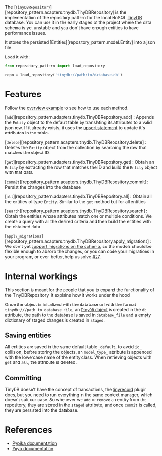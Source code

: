 The [`TinyDBRepository`][repository_pattern.adapters.tinydb.TinyDBRepository] is the
implementation of the repository pattern for the local NoSQL
[TinyDB](https://tinydb.readthedocs.io/en/latest/usage.html) database. You can
use it in the early stages of the project where the data schema is yet unstable
and you don't have enough entities to have performance issues.

It stores the persisted [Entities][repository_pattern.model.Entity] into
a json file.

Load it with:

```python
from repository_pattern import load_repository

repo = load_repository('tinydb://path/to/database.db')
```

# Features

Follow the [overview example](index.md#a-simple-example) to see how to use each
method.

[`add`][repository_pattern.adapters.tinydb.TinyDBRepository.add]
: Appends the `Entity` object to the default table by translating its attributes
    to a valid json row. If it already exists, it uses the [upsert
    statement](https://tinydb.readthedocs.io/en/latest/usage.html?highlight=upsert#upserting-data)
    to update it's attributes in the table.

[`delete`][repository_pattern.adapters.tinydb.TinyDBRepository.delete]
: Deletes the `Entity` object from the collection by searching the row that
    matches the object ID.

[`get`][repository_pattern.adapters.tinydb.TinyDBRepository.get]
: Obtain an `Entity` by extracting the row that matches the ID and build the
    `Entity` object with that data.

[`commit`][repository_pattern.adapters.tinydb.TinyDBRepository.commit]
: Persist the changes into the database.

[`all`][repository_pattern.adapters.tinydb.TinyDBRepository.all]
: Obtain all the entities of type `Entity`. Similar to the `get` method but for
    all entities.

[`search`][repository_pattern.adapters.tinydb.TinyDBRepository.search]
: Obtain the entities whose attributes match one or multiple conditions. We
    create a query with all the desired criteria and then build the entities with
    the obtained data.

[`apply_migrations`][repository_pattern.adapters.tinydb.TinyDBRepository.apply_migrations]
: We don't yet [support migrations on the
    schema](https://github.com/lyz-code/repository-orm/issues/27), so the models
    should be flexible enough to absorb the changes, or you can code your
    migrations in your program, or even better, help us solve
    [#27](https://github.com/lyz-code/repository-orm/issues/27).

# Internal workings

This section is meant for the people that you to expand the functionality of the
TinyDBRepository. It explains how it works under the hood.

Once the object is initialized with the database url with the format
`tinydb:///path_to_database_file`, an [`TinyDB` object](https://tinydb.readthedocs.io/en/latest/api.html#tinydb.database.TinyDB)
is created in the `db_` attribute, the path to the database is saved in
`database_file` and a empty dictionary of staged changes is created in `staged`.

## Saving entities

All entities are saved in the same default table `_default`, to avoid `id_`
collision, before storing the objects, an `model_type_` attribute is appended
with the lowercase name of the entity class. When retrieving objects with `get`
and `all`, the attribute is deleted.

## Committing

TinyDB doesn't have the concept of transactions, the
[tinyrecord](https://tinydb.readthedocs.io/en/latest/extensions.html#tinyrecord)
plugin does, but you need to run everything in the same context manager, which
doesn't suit our case. So whenever we `add` or `remove` an entity from the
repository, they are stored in the `staged` attribute, and once `commit` is
called, they are persisted into the database.

# References

* [Pypika documentation](https://pypika.readthedocs.io/en/latest/index.html)
* [Yoyo documentation](https://ollycope.com/software/yoyo/latest)

